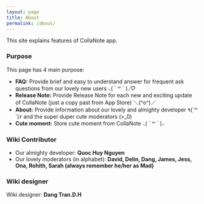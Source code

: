 ```yaml
---
layout: page
title: About
permalink: /about/
---
```


This site explains features of CollaNote app.

### Purpose
This page has 4 main purpose:
  - **FAQ:** Provide brief and easy to understand answer for frequent ask questions from our lovely new users  ⸜( ´ ꒳ ´ )⸝♡︎
  - **Release Note:** Provide Release Note for each new and exciting update of CollaNote (just a copy past from App Store) ＼(^o^)／
  - **About:** Provide information about our lovely and almighty developer ٩(´꒳´)۶ and the super duper cute moderators (>_0)
  - **Cute moment:** Store cute moment from CollaNote ⸜( ´ ꒳ ´ )⸝


### Wiki Contributor
- Our almighty developer: **Quoc Huy Nguyen**
- Our lovely moderators (in alphabet): **David, Delin, Dang, James, Jess, Ona, Rohith, Sarah (always remember he/her as Mad)**

### Wiki designer
Wiki designer: **Dang Tran.D.H**

